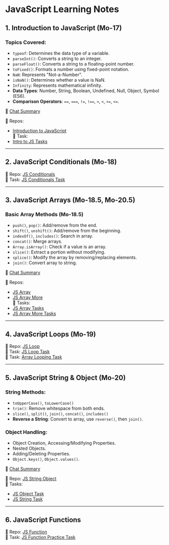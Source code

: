 
# JavaScript Learning Notes

## 1. Introduction to JavaScript (Mo-17)

### Topics Covered:
- `typeof`: Determines the data type of a variable.
- `parseInt()`: Converts a string to an integer.
- `parseFloat()`: Converts a string to a floating-point number.
- `toFixed()`: Formats a number using fixed-point notation.
- `NaN`: Represents "Not-a-Number".
- `isNaN()`: Determines whether a value is NaN.
- `Infinity`: Represents mathematical infinity.
- **Data Types**: Number, String, Boolean, Undefined, Null, Object, Symbol (ES6).
- **Comparison Operators**: `==`, `===`, `!=`, `!==`, `>`, `<`, `>=`, `<=`.

🔗 [Chat Summary](https://chatgpt.com/share/675bef89-a534-8012-8b9a-0e5395f56843)

📁 Repos:
- [Introduction to JavaScript](https://github.com/ProgrammingHero1/introduction-to-JavaScript)  
📁 Task:
- [Intro to JS Tasks](https://github.com/ProgrammingHero1/intro-to-js-tasks)

---

## 2. JavaScript Conditionals (Mo-18)

📁 Repo: [JS Conditionals](https://github.com/ProgrammingHero1/js-conditionals)  
📁 Task: [JS Conditionals Task](https://github.com/ProgrammingHero1/JS-conditionals-tasks)

---

## 3. JavaScript Arrays (Mo-18.5, Mo-20.5)

### Basic Array Methods (Mo-18.5)
- `push()`, `pop()`: Add/remove from the end.
- `shift()`, `unshift()`: Add/remove from the beginning.
- `indexOf()`, `includes()`: Search in array.
- `concat()`: Merge arrays.
- `Array.isArray()`: Check if a value is an array.
- `slice()`: Extract a portion without modifying.
- `splice()`: Modify the array by removing/replacing elements.
- `join()`: Convert array to string.

🔗 [Chat Summary](https://chatgpt.com/share/684661ee-5e88-8012-a7d2-69e8f702c813)

📁 Repos: 
- [JS Array](https://github.com/ProgrammingHero1/js-array)
- [JS Array More](https://github.com/ProgrammingHero1/js-array-more)  
📁 Tasks:
- [JS Array Tasks](https://github.com/ProgrammingHero1/js-array-tasks)
- [JS Array More Tasks](https://github.com/ProgrammingHero1/js-array-more)

---

## 4. JavaScript Loops (Mo-19)

📁 Repo: [JS Loop](https://github.com/ProgrammingHero1/js-loop)  
📁 Task: [JS Loop Task](https://github.com/ProgrammingHero1/js-loop-tasks)  
📁 Task: [Array Looping Task](https://github.com/ProgrammingHero1/array-looping-tasks)

---

## 5. JavaScript String & Object (Mo-20)

### String Methods:
- `toUpperCase()`, `toLowerCase()`
- `trim()`: Remove whitespace from both ends.
- `slice()`, `split()`, `join()`, `concat()`, `includes()`
- **Reverse a String**: Convert to array, use `reverse()`, then `join()`.

### Object Handling:
- Object Creation, Accessing/Modifying Properties.
- Nested Objects.
- Adding/Deleting Properties.
- `Object.keys()`, `Object.values()`.

🔗 [Chat Summary](https://chatgpt.com/share/675bfeb0-ea4c-8012-bf12-7b24a0475e86)

📁 Repo: [JS String Object](https://github.com/ProgrammingHero1/js-string-object)  
📁 Tasks:
- [JS Object Task](https://github.com/ProgrammingHero1/js-object-tasks)
- [JS String Task](https://github.com/ProgrammingHero1/js-string-tasks)

---

## 6. JavaScript Functions

📁 Repo: [JS Function](https://github.com/ProgrammingHero1/js-function)  
📁 Task: [JS Function Practice Task](https://github.com/ProgrammingHero1/js-function-practice-tasks)
